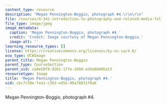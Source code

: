 ```yaml
---
content_type: resource
description: "Megan Pennington-Boggio, photograph #4.\r\n\r\n"
file: /courses/4-341-introduction-to-photography-and-related-media-fall-2007/cbc7c58efea1c563ed5e98a78831f0a6_boggio4.jpg
file_type: image/jpeg
image_metadata:
  caption: 'Megan Pennington-Boggio, photograph #4.'
  credit: 'Credit: Image courtesy of Megan Pennington-Boggio.'
  image-alt: ''
learning_resource_types: []
license: https://creativecommons.org/licenses/by-nc-sa/4.0/
ocw_type: OCWImage
parent_title: Megan Pennington-Boggio
parent_type: CourseSection
parent_uid: ca9e50f9-d2b1-177e-3d9d-a26e6b00ba13
resourcetype: Image
title: 'Megan Pennington-Boggio, photograph #4.'
uid: cbc7c58e-fea1-c563-ed5e-98a78831f0a6
---
```

Megan Pennington-Boggio, photograph #4.

